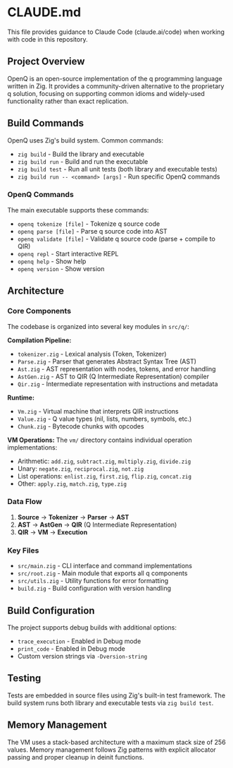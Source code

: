 # CLAUDE.md

This file provides guidance to Claude Code (claude.ai/code) when working with code in this repository.

## Project Overview

OpenQ is an open-source implementation of the q programming language written in Zig. It provides a community-driven alternative to the proprietary q solution, focusing on supporting common idioms and widely-used functionality rather than exact replication.

## Build Commands

OpenQ uses Zig's build system. Common commands:

- `zig build` - Build the library and executable
- `zig build run` - Build and run the executable
- `zig build test` - Run all unit tests (both library and executable tests)
- `zig build run -- <command> [args]` - Run specific OpenQ commands

### OpenQ Commands

The main executable supports these commands:
- `openq tokenize [file]` - Tokenize q source code
- `openq parse [file]` - Parse q source code into AST  
- `openq validate [file]` - Validate q source code (parse + compile to QIR)
- `openq repl` - Start interactive REPL
- `openq help` - Show help
- `openq version` - Show version

## Architecture

### Core Components

The codebase is organized into several key modules in `src/q/`:

**Compilation Pipeline:**
- `tokenizer.zig` - Lexical analysis (Token, Tokenizer)
- `Parse.zig` - Parser that generates Abstract Syntax Tree (AST)
- `Ast.zig` - AST representation with nodes, tokens, and error handling
- `AstGen.zig` - AST to QIR (Q Intermediate Representation) compiler
- `Qir.zig` - Intermediate representation with instructions and metadata

**Runtime:**
- `Vm.zig` - Virtual machine that interprets QIR instructions
- `Value.zig` - Q value types (nil, lists, numbers, symbols, etc.)
- `Chunk.zig` - Bytecode chunks with opcodes

**VM Operations:**
The `vm/` directory contains individual operation implementations:
- Arithmetic: `add.zig`, `subtract.zig`, `multiply.zig`, `divide.zig`
- Unary: `negate.zig`, `reciprocal.zig`, `not.zig`
- List operations: `enlist.zig`, `first.zig`, `flip.zig`, `concat.zig`
- Other: `apply.zig`, `match.zig`, `type.zig`

### Data Flow

1. **Source** → **Tokenizer** → **Parser** → **AST**
2. **AST** → **AstGen** → **QIR** (Q Intermediate Representation)
3. **QIR** → **VM** → **Execution**

### Key Files

- `src/main.zig` - CLI interface and command implementations
- `src/root.zig` - Main module that exports all q components
- `src/utils.zig` - Utility functions for error formatting
- `build.zig` - Build configuration with version handling

## Build Configuration

The project supports debug builds with additional options:
- `trace_execution` - Enabled in Debug mode
- `print_code` - Enabled in Debug mode
- Custom version strings via `-Dversion-string`

## Testing

Tests are embedded in source files using Zig's built-in test framework. The build system runs both library and executable tests via `zig build test`.

## Memory Management

The VM uses a stack-based architecture with a maximum stack size of 256 values. Memory management follows Zig patterns with explicit allocator passing and proper cleanup in deinit functions.